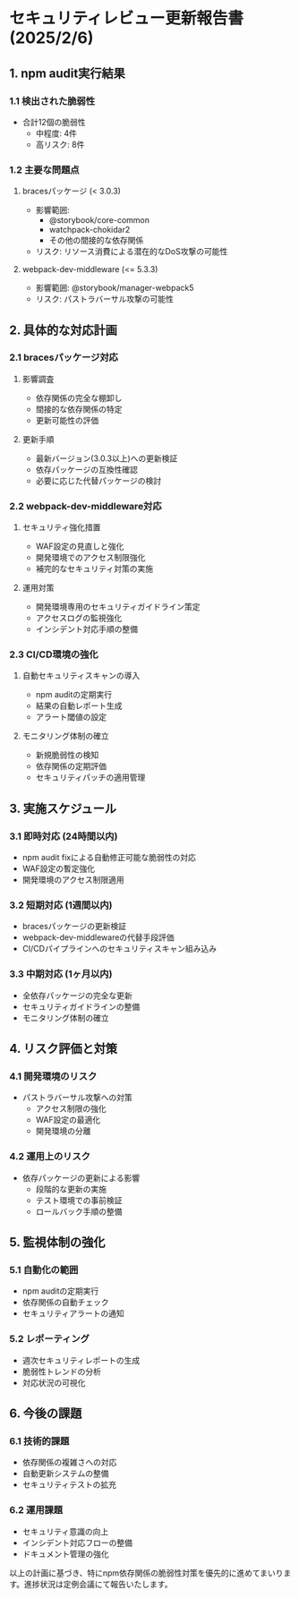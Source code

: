 # セキュリティレビュー更新報告書 (2025/2/6)

## 1. npm audit実行結果

### 1.1 検出された脆弱性

- 合計12個の脆弱性
  - 中程度: 4件
  - 高リスク: 8件

### 1.2 主要な問題点

1. bracesパッケージ (< 3.0.3)

   - 影響範囲:
     - @storybook/core-common
     - watchpack-chokidar2
     - その他の間接的な依存関係
   - リスク: リソース消費による潜在的なDoS攻撃の可能性

2. webpack-dev-middleware (<= 5.3.3)
   - 影響範囲: @storybook/manager-webpack5
   - リスク: パストラバーサル攻撃の可能性

## 2. 具体的な対応計画

### 2.1 bracesパッケージ対応

1. 影響調査

   - 依存関係の完全な棚卸し
   - 間接的な依存関係の特定
   - 更新可能性の評価

2. 更新手順
   - 最新バージョン(3.0.3以上)への更新検証
   - 依存パッケージの互換性確認
   - 必要に応じた代替パッケージの検討

### 2.2 webpack-dev-middleware対応

1. セキュリティ強化措置

   - WAF設定の見直しと強化
   - 開発環境でのアクセス制限強化
   - 補完的なセキュリティ対策の実施

2. 運用対策
   - 開発環境専用のセキュリティガイドライン策定
   - アクセスログの監視強化
   - インシデント対応手順の整備

### 2.3 CI/CD環境の強化

1. 自動セキュリティスキャンの導入

   - npm auditの定期実行
   - 結果の自動レポート生成
   - アラート閾値の設定

2. モニタリング体制の確立
   - 新規脆弱性の検知
   - 依存関係の定期評価
   - セキュリティパッチの適用管理

## 3. 実施スケジュール

### 3.1 即時対応 (24時間以内)

- npm audit fixによる自動修正可能な脆弱性の対応
- WAF設定の暫定強化
- 開発環境のアクセス制限適用

### 3.2 短期対応 (1週間以内)

- bracesパッケージの更新検証
- webpack-dev-middlewareの代替手段評価
- CI/CDパイプラインへのセキュリティスキャン組み込み

### 3.3 中期対応 (1ヶ月以内)

- 全依存パッケージの完全な更新
- セキュリティガイドラインの整備
- モニタリング体制の確立

## 4. リスク評価と対策

### 4.1 開発環境のリスク

- パストラバーサル攻撃への対策
  - アクセス制限の強化
  - WAF設定の最適化
  - 開発環境の分離

### 4.2 運用上のリスク

- 依存パッケージの更新による影響
  - 段階的な更新の実施
  - テスト環境での事前検証
  - ロールバック手順の整備

## 5. 監視体制の強化

### 5.1 自動化の範囲

- npm auditの定期実行
- 依存関係の自動チェック
- セキュリティアラートの通知

### 5.2 レポーティング

- 週次セキュリティレポートの生成
- 脆弱性トレンドの分析
- 対応状況の可視化

## 6. 今後の課題

### 6.1 技術的課題

- 依存関係の複雑さへの対応
- 自動更新システムの整備
- セキュリティテストの拡充

### 6.2 運用課題

- セキュリティ意識の向上
- インシデント対応フローの整備
- ドキュメント管理の強化

以上の計画に基づき、特にnpm依存関係の脆弱性対策を優先的に進めてまいります。進捗状況は定例会議にて報告いたします。
